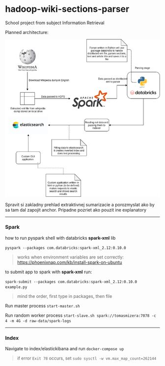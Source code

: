 # hadoop-wiki-sections-parser

School project from subject Information Retrieval

Planned architecture:

![](doc/architecture_plan.png)


Spravit si zakladny prehlad extraktivnej sumarizacie a porozmyslat ako by sa tam dal zapojit anchor.
Pripadne pozriet ako pouzit ine explanatory 



----

### Spark

how to run pyspark shell with databricks **spark-xml** lib 

`pyspark --packages com.databricks:spark-xml_2.12:0.10.0`

> works when environment variables are set correctly: https://phoenixnap.com/kb/install-spark-on-ubuntu

to submit app to spark with **spark-xml** run:

`spark-submit --packages com.databricks:spark-xml_2.12:0.10.0 example.py`

> mind the order, first type in packages, then file

Run master process
`start-master.sh`

Run random worker process
`start-slave.sh spark://tomasmizera:7078 -c 4 -m 4G -d raw-data/spark-logs`


---

### Index

Navigate to index/elastickibana and run `docker-compose up` 

> if error `Exit 78` occurs, set `sudo sysctl -w vm.max_map_count=262144`


